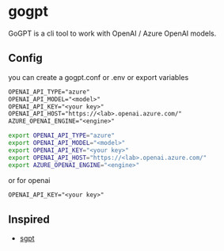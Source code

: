 # gogpt

GoGPT is a cli tool to work with OpenAI / Azure OpenAI models.

## Config

you can create a gogpt.conf or .env or export variables

```txt
OPENAI_API_TYPE="azure"
OPENAI_API_MODEL="<model>"
OPENAI_API_KEY="<your key>"
OPENAI_API_HOST="https://<lab>.openai.azure.com/"
AZURE_OPENAI_ENGINE="<engine>"
```

```bash
export OPENAI_API_TYPE="azure"
export OPENAI_API_MODEL="<model>"
export OPENAI_API_KEY="<your key>"
export OPENAI_API_HOST="https://<lab>.openai.azure.com/"
export AZURE_OPENAI_ENGINE="<engine>"
```

or for openai

```txt
OPENAI_API_KEY="<your key>"
```

## Inspired

- [sgpt](https://github.com/TheR1D/shell_gpt)
